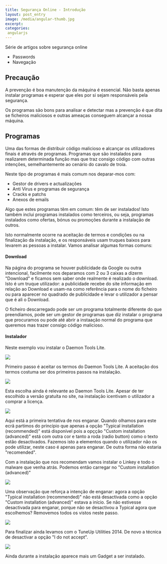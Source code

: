 ```yaml
---
title: Segurança Online - Introdução
layout: post_entry
image: /media/angular-thumb.jpg
excerpt: 
categories:
 angularjs
---
```


Série de artigos sobre segurança online

 * Passwords
 * Navegação


## Precaução

A prevenção é boa manutenção da máquina é essencial. Não basta apenas instalar programas e esperar que eles por si sejam responsáveis pela segurança.

Os programas são bons para analisar e detectar mas a prevenção é que dita se ficheiros maliciosos e outras ameaças conseguem alcançar a nossa máquina. 


## Programas

Uma das formas de distribuir código malicioso e alcançar os utilizadores finais é através de programas. Programas que são instalados para realizarem determinada função mas que traz consigo código com outras intenções, semelhantemente ao cenário do cavalo de troia.

Neste tipo de programas é mais comum nos deparar-mos com:

 * Gestor de drivers e actualizações
 * Anti Virus e programas de segurança
 * Cracks e patchs
 * Anexos de emails

Algo que estes programas têm em comum: têm de ser instalados! Isto também inclui programas instalados como terceiros, ou seja, programas instalados como ofertas, bónus ou promoções durante a instalação de outros.

Isto normalmente ocorre na aceitação de termos e condições ou na finalização da instalação, e os responsáveis usam truques baixos para levarem as pessoas a instalar. Vamos analisar algumas formas comuns:


#### Download

Na página do programa se houver publicidade da Google ou outra intencional, facilmente nos deparamos com 2 ou 3 caixas a dizerm "Download" e ficamos sem saber onde realmente é realizado o download. Isto é um truque utilizador: a publicidade recebe do site informação em relação ao Download e usam-na como referência para o nome do ficheiro ou para aparecer no quadrado de publicidade e levar o utilizador a pensar que é ali o Download.

O ficheiro descarregado pode ser um programa totalmente diferente do que preendíamos, pode ser um gestor de programas que diz instalar o programa que procuramos ou pode até abrir a instaação normal do programa que queremos mas trazer consigo código malicioso.


#### Instalador

Neste exemplo vou instalar o Daemon Tools Lite.

<img class="post-entry__image" src="/media/posts/seguranca-intro-1.png" />

Primeiro passo é aceitar os termos do Daemon Tools Lite. A aceitação dos termos costuma ser dos primeiros passos na instalação.


<img class="post-entry__image" src="/media/posts/seguranca-intro-2.png" />

Esta escolha ainda é relevante ao Daemon Tools Lite. Apesar de ter escolhido a versão gratuíta no site, na instalação icentivam o utilizador a comprar a licença.

<img class="post-entry__image" src="/media/posts/seguranca-intro-3.png" />

Aqui está a primeira tentativa de nos enganar. Quando olhamos para este ecrã partimos do princípio que apenas a opção "Typical installation (recommended)" está disponível pois a opçção "Custom installation (advanced)" está com outra cor e tanto a roda (radio button) como o texto estão desactivados. Fazemos isto a elementos quando o utilizador não os pode utilizar, neste caso é apenas para enganar. De outra forma não estaria "recomended".

Com a instalação que nos recomendam vamos instalar o Linkey e todo o malware que venha atrás. Podemos então carregar no "Custom installation (advanced)" 

<img class="post-entry__image" src="/media/posts/seguranca-intro-4.png" />

Uma observação que reforça a intenção de enganar: agora a opção "Typical installation (recommended)" não está desactivada como a opção "Custom installation (advanced)" estava a início. Se não estivesse desactivada para enganar, porque não se desactivou a Typical agora que escolhemos? Removemos todos os vistos neste passo.

<img class="post-entry__image" src="/media/posts/seguranca-intro-5.png" />

Para finalizar ainda levamos com o TuneUp Utilities 2014. De novo a técnica de desactivar a opção "I do not accept". 

<img class="post-entry__image" src="/media/posts/seguranca-intro-6.png" />

Ainda durante a instalação aparece mais um Gadget a ser instalado.